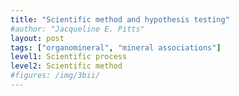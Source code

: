```yaml
---
title: "Scientific method and hypothesis testing"
#author: "Jacqueline E. Pitts"
layout: post
tags: ["organomineral", "mineral associations"]
level1: Scientific process
level2: Scientific method
#figures: /img/3bii/
---
```




